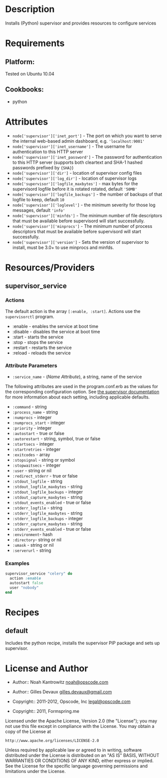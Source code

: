 Description
===========

Installs (Python) supervisor and provides resources to configure services

Requirements
============

## Platform:

Tested on Ubuntu 10.04

## Cookbooks:

* python

Attributes
==========

* `node['supervisor']['inet_port']` - The port on which you want to serve the
  internal web-based admin dashboard, e.g. `'localhost:9001'`
* `node['supervisor']['inet_username']` - The username for authentication to
  this HTTP server
* `node['supervisor']['inet_password']` - The password for authentication to
  this HTTP server (supports both cleartext and SHA-1 hashed passwords prefixed by `{SHA}`)
* `node['supervisor']['dir']` - location of supervisor config files
* `node['supervisor']['log_dir']` - location of supervisor logs
* `node['supervisor']['logfile_maxbytes']` - max bytes for the supervisord
  logfile before it is rotated rotated, default `'50MB'`
* `node['supervisor']['logfile_backups']` - the number of backups of that
  logfile to keep, default `10`
* `node['supervisor']['loglevel']` - the minimum severity for those log
  messages, default `'info'`
* `node['supervisor']['minfds']` - The minimum number of file descriptors
  that must be available before supervisord will start successfully.
* `node['supervisor']['minprocs']` - The minimum number of process descriptors
  that must be available before supervisord will start successfully.
* `node['supervisor']['version']` - Sets the version of supervisor to
  install, must be 3.0+ to use minprocs and minfds.

Resources/Providers
===================

supervisor\_service
-------------------

### Actions

The default action is the array `[:enable, :start]`. Actions use the
`supervisorctl` program.

* :enable - enables the service at boot time
* :disable - disables the service at boot time
* :start - starts the service
* :stop - stops the service
* :restart - restarts the service
* :reload - reloads the service

### Attribute Parameters

* `:service_name` - (*Name Attribute*), a string, name of the service

The following attributes are used in the program.conf.erb as the
values for the corresponding configuration option. See [the supervisor
documentation](http://supervisord.org/configuration.html#program-x-section-values)
for more information about each setting, including applicable defaults.

* `:command` - string
* `:process_name` - string
* `:numprocs` - integer
* `:numprocs_start` - integer
* `:priority` - integer
* `:autostart` - true or false
* `:autorestart` - string, symbol, true or false
* `:startsecs` - integer
* `:startretries` - integer
* `:exitcodes` - array
* `:stopsignal` - string or symbol
* `:stopwaitsecs` - integer
* `:user` - string or nil
* `:redirect_stderr` - true or false
* `:stdout_logfile` - string
* `:stdout_logfile_maxbytes` - string
* `:stdout_logfile_backups` - integer
* `:stdout_capture_maxbytes` - string
* `:stdout_events_enabled` - true or false
* `:stderr_logfile` - string
* `:stderr_logfile_maxbytes` - string
* `:stderr_logfile_backups` - integer
* `:stderr_capture_maxbytes` - string
* `:stderr_events_enabled` - true or false
* `:environment`- hash
* `:directory`- string or nil
* `:umask` - string or nil
* `:serverurl` - string

### Examples

```ruby
supervisor_service "celery" do
  action :enable
  autostart false
  user "nobody"
end
```

Recipes
=======

default
-------

Includes the python recipe, installs the supervisor PIP package and
sets up supervisor.

License and Author
==================

- Author:: Noah Kantrowitz <noah@opscode.com>
- Author:: Gilles Devaux <gilles.devaux@gmail.com>

- Copyright:: 2011-2012, Opscode, Inc <legal@opscode.com>
- Copyright:: 2011, Formspring.me

Licensed under the Apache License, Version 2.0 (the "License");
you may not use this file except in compliance with the License.
You may obtain a copy of the License at

    http://www.apache.org/licenses/LICENSE-2.0

Unless required by applicable law or agreed to in writing, software
distributed under the License is distributed on an "AS IS" BASIS,
WITHOUT WARRANTIES OR CONDITIONS OF ANY KIND, either express or implied.
See the License for the specific language governing permissions and
limitations under the License.
